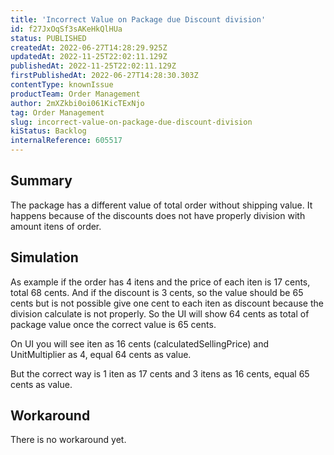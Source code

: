 ```yaml
---
title: 'Incorrect Value on Package due Discount division'
id: f27JxOqSf3sAKeHkQlHUa
status: PUBLISHED
createdAt: 2022-06-27T14:28:29.925Z
updatedAt: 2022-11-25T22:02:11.129Z
publishedAt: 2022-11-25T22:02:11.129Z
firstPublishedAt: 2022-06-27T14:28:30.303Z
contentType: knownIssue
productTeam: Order Management
author: 2mXZkbi0oi061KicTExNjo
tag: Order Management
slug: incorrect-value-on-package-due-discount-division
kiStatus: Backlog
internalReference: 605517
---
```


## Summary


The package has a different value of total order without shipping value. It happens because of the discounts does not have properly division with amount itens of order.



## Simulation


As example if the order has 4 itens and the price of each iten is 17 cents, total 68 cents. And if the discount is 3 cents, so the value should be 65 cents but is not possible give one cent to each iten as discount because the division calculate is not properly. So the UI will show 64 cents as total of package value once the correct value is 65 cents.

On UI you will see iten as 16 cents (calculatedSellingPrice) and UnitMultiplier as 4, equal 64 cents as value.

But the correct way is 1 iten as 17 cents and 3 itens as 16 cents, equal 65 cents as value.





## Workaround


There is no workaround yet.

